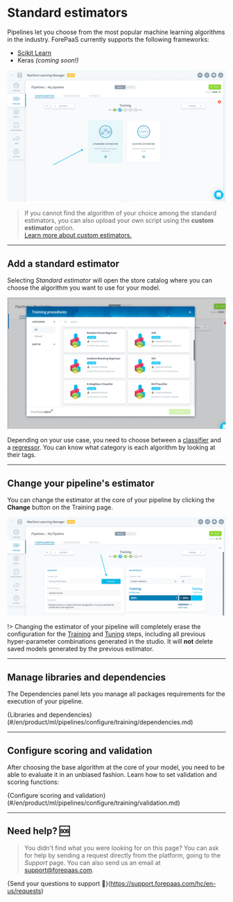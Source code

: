# Standard estimators
Pipelines let you choose from the most popular machine learning algorithms in the industry. ForePaaS currently supports the following frameworks:

* [Scikit Learn](https://scikit-learn.org/stable/index.html)
* Keras *(coming soon!)*

![ml](picts/standard-estimator.png)

> If you cannot find the algorithm of your choice among the standard estimators, you can also upload your own script using the **custom estimator** option.  
[Learn more about custom estimators.](/en/product/ml/pipelines/configure/training/custom-estimator.md)

---
## Add a standard estimator

Selecting *Standard estimator* will open the store catalog where you can choose the algorithm you want to use for your model.

![ml](picts/standard-store.png)

Depending on your use case, you need to choose between a [classifier](https://en.wikipedia.org/wiki/Statistical_classification) and a [regressor](https://en.wikipedia.org/wiki/Regression_analysis). You can know what category is each algorithm by looking at their tags.

---
## Change your pipeline's estimator

You can change the estimator at the core of your pipeline by clicking the **Change** button on the Training page.

![ml](picts/change-estimator.png)

!> Changing the estimator of your pipeline will completely erase the configuration for the [Training](/en/ml/pipelines/configure/training/index) and [Tuning](/en/ml/pipelines/configure/tuning/index) steps, including all previous hyper-parameter combinations generated in the studio. It will **not** delete saved models generated by the previous estimator.

---
## Manage libraries and dependencies

The Dependencies panel lets you manage all packages requirements for the execution of your pipeline. 

{Libraries and dependencies}(#/en/product/ml/pipelines/configure/training/dependencies.md)

---
## Configure scoring and validation

After choosing the base algorithm at the core of your model, you need to be able to evaluate it in an unbiased fashion. Learn how to set validation and scoring functions:

{Configure scoring and validation}(#/en/product/ml/pipelines/configure/training/validation.md)

---
##  Need help? 🆘

> You didn't find what you were looking for on this page? You can ask for help by sending a request directly from the platform, going to the *Support* page. You can also send us an email at support@forepaas.com.

{Send your questions to support 🤔}(https://support.forepaas.com/hc/en-us/requests)